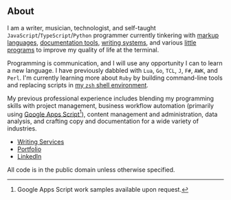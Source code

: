 ## About

I am a writer, musician, technologist, and self-taught `JavaScript`/`TypeScript`/`Python` programmer currently tinkering with [markup languages](https://github.com/unforswearing/todo_markup.js), [documentation tools](https://github.com/unforswearing/xdoc), [writing systems](https://github.com/unforswearing/poyml), and various [little programs](https://github.com/unforswearing?tab=repositories&q=&type=&language=shell) to improve my quality of life at the terminal.

Programming is communication, and I will use any opportunity I can to learn a new language. I have previously dabbled with `Lua`, `Go`, `TCL`, `J`, `F#`, `AWK`, and `Perl`. I'm currently learning more about `Ruby` by building command-line tools and replacing scripts in [my `zsh` shell environment](https://github.com/unforswearing/zsh-config).

My previous professional experience includes blending my programming skills with project management, business workflow automation (primarily using [Google Apps Script](https://github.com/unforswearing?tab=repositories&q=gas)[^1]), content management and administration, data analysis, and crafting copy and documentation for a wide variety of industries.

- [Writing Services](https://www.unforswearing.com/services)
- [Portfolio](https://unforswearing.com)
- [LinkedIn](https://linkedin.com/in/alvin-charity)

All code is in the public domain unless otherwise specified.

[^1]: Google Apps Script work samples available upon request.

